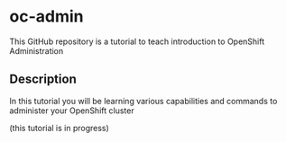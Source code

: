 # oc-admin
This GitHub repository is a tutorial to teach introduction to OpenShift Administration
## Description
In this tutorial you will be learning various capabilities and commands to administer your OpenShift cluster

(this tutorial is in progress)
